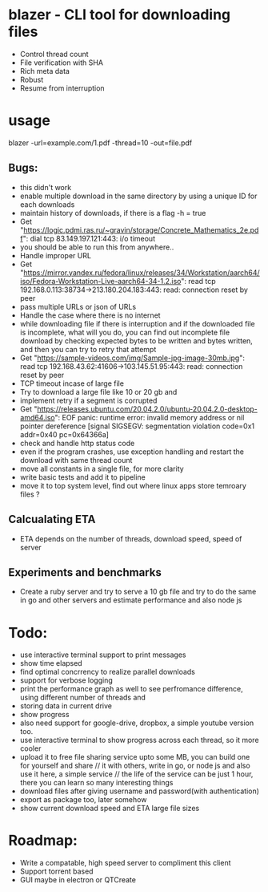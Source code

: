# blazer - CLI tool for downloading files

- Control thread count
- File verification with SHA
- Rich meta data
- Robust
- Resume from interruption

# usage
blazer -url=example.com/1.pdf -thread=10 -out=file.pdf

## Bugs:
- this didn't work
- enable multiple download in the same directory by using a unique ID for each downloads
- maintain history of downloads, if there is a flag -h = true
- Get "https://logic.pdmi.ras.ru/~gravin/storage/Concrete_Mathematics_2e.pdf": dial tcp 83.149.197.121:443: i/o timeout
- you should be able to run this from anywhere..
- Handle improper URL
- Get "https://mirror.yandex.ru/fedora/linux/releases/34/Workstation/aarch64/iso/Fedora-Workstation-Live-aarch64-34-1.2.iso": read tcp 192.168.0.113:38734->213.180.204.183:443: read: connection reset by peer
- pass multiple URLs or json of URLs
- Handle the case where there is no internet
- while downloading file if there is interruption and if the downloaded file is incomplete, what will you do,
you can find out incomplete file download by checking expected bytes to be written and bytes written, and then 
you can try to retry that attempt
- Get "https://sample-videos.com/img/Sample-jpg-image-30mb.jpg": read tcp 192.168.43.62:41606->103.145.51.95:443: read: connection reset by peer
- TCP timeout incase of large file
- Try to download a large file like 10 or 20 gb and 
- implement retry if a segment is corrupted
- Get "https://releases.ubuntu.com/20.04.2.0/ubuntu-20.04.2.0-desktop-amd64.iso": EOF
panic: runtime error: invalid memory address or nil pointer dereference
[signal SIGSEGV: segmentation violation code=0x1 addr=0x40 pc=0x64366a]
- check and handle http status code
- even if the program crashes, use exception handling and restart the download with same thread count  
- move all constants in a single file, for more clarity
- write basic tests and add it to pipeline
- move it to top system level, find out where linux apps store temroary files ?

## Calcualating ETA
- ETA depends on the number of threads, download speed, speed of server

## Experiments and benchmarks
- Create a ruby server and try to serve a 10 gb file and try to do the same in go and other servers and
estimate performance and also node js

# Todo:
- use interactive terminal support to print messages
- show time elapsed
- find optimal concrrency to realize parallel downloads
- support for verbose logging
- print the performance graph as well to see perfromance difference, using different number of threads and 
- storing data in current drive
- show progress
- also need support for google-drive, dropbox, a simple youtube version too.
- use interactive terminal to show progress across each thread, so it more cooler
- upload it to free file sharing service upto some MB, you can build one for yourself and share
// it with others, write in go, or node js and also use it here, a simple service
// the life of the service can be just 1 hour, there you can learn so many interesting things
- download files after giving username and password(with authentication)
- export as package too, later somehow
- show current download speed and ETA
large file sizes

# Roadmap:
- Write a compatable, high speed server to compliment this client
- Support torrent based
- GUI maybe in electron or QTCreate
